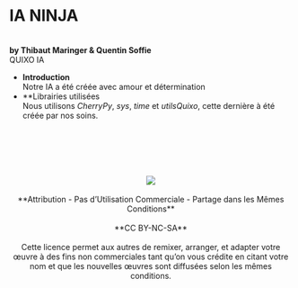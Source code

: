 # IA NINJA 
<br/>**by Thibaut Maringer & Quentin Soffie**
<br/>QUIXO IA 
- **Introduction**
<br/>Notre IA a été créée avec amour et détermination
- **Librairies utilisées
<br/>Nous utilisons *CherryPy*, *sys*, *time* et *utilsQuixo*, cette dernière à été créée par nos soins.
<br/>
<br/>
<br/>
<br/>
<br/><div align="center"><img src = "https://licensebuttons.net/l/by-nc-sa/3.0/88x31.png"></div>
<br/><div align="center">**Attribution - Pas d’Utilisation Commerciale - Partage dans les Mêmes Conditions**</div>
<br/><div align="center">**CC BY-NC-SA**</div>
<br/><div align="center">Cette licence permet aux autres de remixer, arranger, et adapter votre œuvre à des fins non commerciales tant qu’on vous crédite en citant votre nom et que les nouvelles œuvres sont diffusées selon les mêmes conditions.</div>
